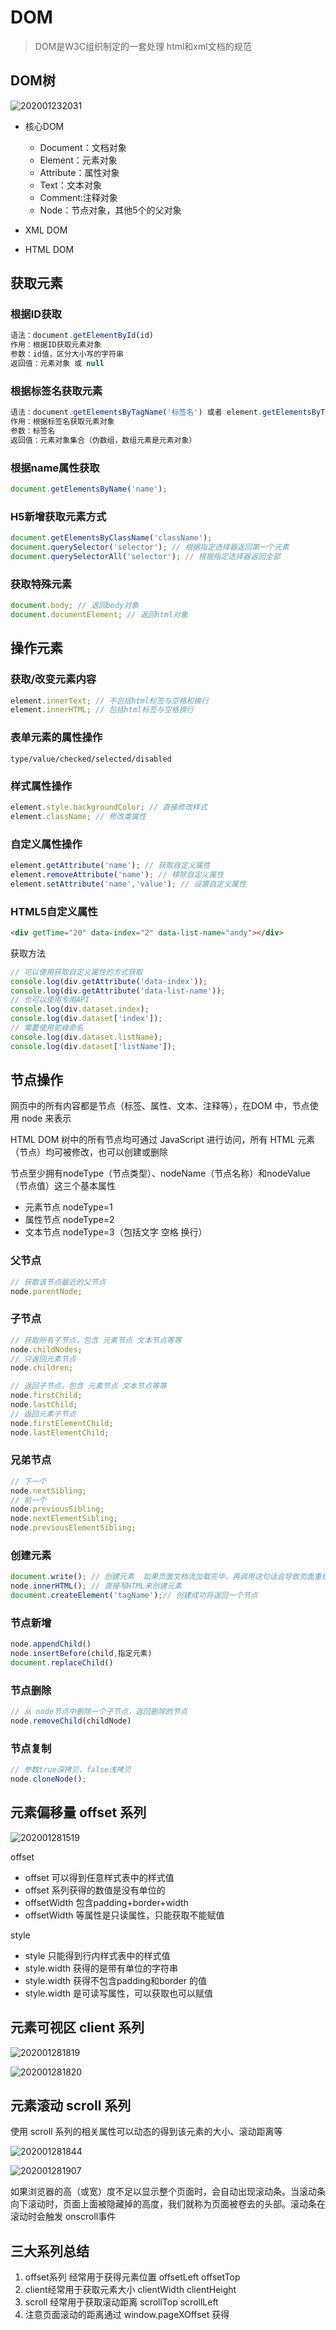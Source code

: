 # DOM

> DOM是W3C组织制定的一套处理 html和xml文档的规范

## DOM树

![202001232031](/assets/202001232031.png)

- 核心DOM

  - Document：文档对象
  - Element：元素对象
  - Attribute：属性对象
  - Text：文本对象
  - Comment:注释对象
  - Node：节点对象，其他5个的父对象

- XML DOM

- HTML DOM

## 获取元素

### 根据ID获取

```javascript
语法：document.getElementById(id)
作用：根据ID获取元素对象
参数：id值，区分大小写的字符串
返回值：元素对象 或 null
```

### 根据标签名获取元素

```javascript
语法：document.getElementsByTagName('标签名') 或者 element.getElementsByTagName('标签名') 
作用：根据标签名获取元素对象
参数：标签名
返回值：元素对象集合（伪数组，数组元素是元素对象）
```

### 根据name属性获取

```javascript
document.getElementsByName('name');
```

### H5新增获取元素方式

```javascript
document.getElementsByClassName('className');
document.querySelector('selector'); // 根据指定选择器返回第一个元素
document.querySelectorAll('selector'); // 根据指定选择器返回全部
```

### 获取特殊元素

```javascript
document.body; // 返回body对象
document.documentElement; // 返回html对象
```

## 操作元素

### 获取/改变元素内容

```javascript
element.innerText; // 不包括html标签与空格和换行
element.innerHTML; // 包括html标签与空格换行
```

### 表单元素的属性操作

```
type/value/checked/selected/disabled
```

### 样式属性操作

```javascript
element.style.backgroundColor; // 直接修改样式
element.className; // 修改类属性
```

### 自定义属性操作

```javascript
element.getAttribute('name'); // 获取自定义属性
element.removeAttribute('name'); // 移除自定义属性
element.setAttribute('name','value'); // 设置自定义属性
```

### HTML5自定义属性

```html
<div getTime="20" data-index="2" data-list-name="andy"></div>
```

获取方法

```javascript
// 可以使用获取自定义属性的方式获取
console.log(div.getAttribute('data-index'));
console.log(div.getAttribute('data-list-name'));
// 也可以使用专用API
console.log(div.dataset.index);
console.log(div.dataset['index']);
// 需要使用驼峰命名
console.log(div.dataset.listName);
console.log(div.dataset['listName']);
```

## 节点操作

网页中的所有内容都是节点（标签、属性、文本、注释等），在DOM 中，节点使用 node 来表示

HTML DOM 树中的所有节点均可通过 JavaScript 进行访问，所有 HTML 元素（节点）均可被修改，也可以创建或删除

节点至少拥有nodeType（节点类型）、nodeName（节点名称）和nodeValue（节点值）这三个基本属性

- 元素节点 nodeType=1
- 属性节点 nodeType=2
- 文本节点 nodeType=3（包括文字 空格 换行）

### 父节点

```javascript
// 获取该节点最近的父节点
node.parentNode;
```

### 子节点

```javascript
// 获取所有子节点，包含 元素节点 文本节点等等
node.childNodes;
// 只返回元素节点
node.children;
```

```javascript
// 返回子节点，包含 元素节点 文本节点等等
node.firstChild;
node.lastChild;
// 返回元素子节点
node.firstElementChild;
node.lastElementChild;
```

### 兄弟节点

```javascript
// 下一个
node.nextSibling;
// 前一个
node.previousSibling;
node.nextElementSibling;
node.previousElementSibling;
```

### 创建元素

```javascript
document.write(); // 创建元素  如果页面文档流加载完毕，再调用这句话会导致页面重绘
node.innerHTML(); // 直接写HTML来创建元素
document.createElement('tagName');// 创建成功将返回一个节点
```

### 节点新增

```javascript
node.appendChild()
node.insertBefore(child,指定元素)
document.replaceChild()
```

### 节点删除

```javascript
// 从 node节点中删除一个子节点，返回删除的节点
node.removeChild(childNode)
```

### 节点复制

```javascript
// 参数true深拷贝，false浅拷贝
node.cloneNode();
```

## 元素偏移量 offset 系列

![202001281519](/assets/202001281519.png)

offset

- offset 可以得到任意样式表中的样式值
- offset 系列获得的数值是没有单位的
- offsetWidth 包含padding+border+width
- offsetWidth 等属性是只读属性，只能获取不能赋值

style

- style 只能得到行内样式表中的样式值
- style.width 获得的是带有单位的字符串
- style.width 获得不包含padding和border 的值
- style.width 是可读写属性，可以获取也可以赋值

## 元素可视区 client 系列

![202001281819](/assets/202001281819.png)

![202001281820](/assets/202001281820.png)

## 元素滚动 scroll 系列

使用 scroll 系列的相关属性可以动态的得到该元素的大小、滚动距离等

![202001281844](/assets/202001281844.png)

![202001281907](/assets/202001281907.png)

如果浏览器的高（或宽）度不足以显示整个页面时，会自动出现滚动条。当滚动条向下滚动时，页面上面被隐藏掉的高度，我们就称为页面被卷去的头部。滚动条在滚动时会触发 onscroll事件

## 三大系列总结

1. offset系列 经常用于获得元素位置 offsetLeft offsetTop
2. client经常用于获取元素大小 clientWidth clientHeight
3. scroll 经常用于获取滚动距离 scrollTop scrollLeft
4. 注意页面滚动的距离通过 window.pageXOffset 获得
